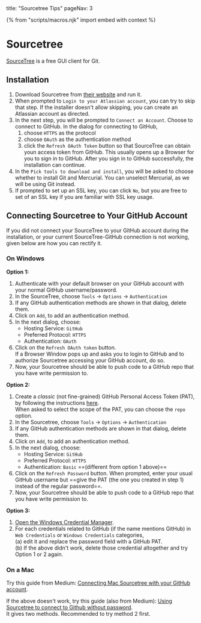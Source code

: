 <frontmatter>
  title: "Sourcetree Tips"
  pageNav: 3
</frontmatter>

{% from "scripts/macros.njk" import embed with context %}

# Sourcetree

[SourceTree](https://www.sourcetreeapp.com/) is a free GUI client for Git.

<!-- ==================================================================================================== -->

## Installation

1. Download Sourcetree from [their website](https://www.sourcetreeapp.com/) and run it.
1. When prompted to `Login to your Atlassian account`, you can try to skip that step. If the installer doesn't allow skipping, you can create an Atlassian account as directed.
1. In the next step, you will be prompted to `Connect an Account`. Choose to connect to GitHub. In the dialog for connecting to GitHub,
   1. choose `HTTPS` as the protocol
   1. choose `OAuth` as the authentication method
   1. click the `Refresh OAuth Token` button so that SourceTree can obtain youn access token from GitHub. This usually opens up a Browser for you to sign in to GitHub. After you sign in to GitHub successfully, the installation can continue.
1. In the `Pick tools to download and install`, you will be asked to choose whether to install Git and <tooltip content="another revision control software similar to Git">Mercurial</tooltip>. You can unselect Mercurial, as we will be using Git instead.
1. If prompted to set up an SSL key, you can click `No`, but you are free to set of an SSL key if you are familiar with SSL key usage.

<!-- ==================================================================================================== -->

## Connecting Sourcetree to Your GitHub Account

If you did not connect your SourceTree to your GitHub account during the installation, or your current SourceTree-GitHub connection is not working, given below are how you can rectify it.

### On Windows

**Option 1:**

1. Authenticate with your default browser on your GitHub account with your normal GitHub username/password.
1. In the SourceTree, choose `Tools` -> `Options` -> `Authentication`
1. If any GitHub authentication methods are shown in that dialog, delete them.
1. Click on `Add`, to add an authentication method.
1. In the next dialog, choose:
   * Hosting Service: `GitHub`
   * Preferred Protocol: `HTTPS`
   * Authentication: `OAuth`
1. Click on the `Refresh OAuth token` button.<br>
   If a Browser Window pops up and asks you to login to GitHub and to authorize Sourcetree accessing your GitHub account, do so.
1. Now, your Sourcetree should be able to push code to a GitHub repo that you have write permission to.

**Option 2:**

1. Create a _classic_ (not fine-grained) GitHub Personal Access Token (PAT), by following the instructions [here](https://docs.github.com/en/authentication/keeping-your-account-and-data-secure/managing-your-personal-access-tokens#creating-a-personal-access-token-classic).<br>
   When asked to select the scope of the PAT, you can choose the `repo` option.
1. In the Sourcetree, choose `Tools` -> `Options` -> `Authentication`
1. If any GitHub authentication methods are shown in that dialog, delete them.
1. Click on `Add`, to add an authentication method.
1. In the next dialog, choose:
   * Hosting Service: `GitHub`
   * Preferred Protocol: `HTTPS`
   * Authentication: `Basic` ==(different from option 1 above)==
1. Click on the `Refresh Password` button. When prompted, enter your usual GitHub username but ==give the PAT (the one you created in step 1) instead of the regular password==.
1. Now, your Sourcetree should be able to push code to a GitHub repo that you have write permission to.

**Option 3:**

1. [Open the Windows Credential Manager](https://support.microsoft.com/en-gb/windows/accessing-credential-manager-1b5c916a-6a16-889f-8581-fc16e8165ac0).
2. For each credentials related to GitHub (if the name mentions GitHub) in `Web Credentials` or `Windows Credentials` categories,<br>
   (a) edit it and replace the password field with a GitHub PAT.<br>
   (b) If the above didn't work, delete those credential altogether and try Option 1 or 2 again.

### On a Mac

Try this guide from Medium: [Connecting Mac Sourcetree with your GitHub account](https://eekayonline.medium.com/connecting-mac-sourcetree-with-your-github-account-b6b3bb3c5a66).

If the above doesn't work, try this guide (also from Medium): [Using Sourcetree to connect to Github without password](https://medium.com/geekculture/using-personal-access-token-in-sourcetree-to-connect-to-github-3702a29554d3).<br>
It gives two methods. Recommended to try method 2 first.

<!-- ==================================================================================================== -->


